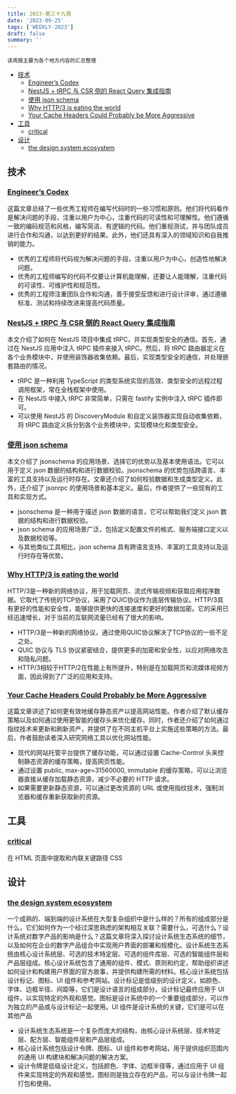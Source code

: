 ```yaml
---
title: 2023-第三十九周
date: '2023-09-25'
tags: ['WEEKLY-2023']
draft: false
summary: ''
---
```


`该周报主要为各个地方内容的汇总整理`

- [技术](#技术)
  - [Engineer’s Codex](#engineers-codex)
  - [NestJS + tRPC 与 CSR 侧的 React Query 集成指南](#nestjs--trpc-与-csr-侧的-react-query-集成指南)
  - [使用 json schema](#使用-json-schema)
  - [Why HTTP/3 is eating the world](#why-http3-is-eating-the-world)
  - [Your Cache Headers Could Probably be More Aggressive](#your-cache-headers-could-probably-be-more-aggressive)
- [工具](#工具)
  - [critical](#critical)
- [设计](#设计)
  - [the design system ecosystem](#the-design-system-ecosystem)

## 技术

### [Engineer’s Codex](https://engineercodex.substack.com/p/7-simple-habits-of-the-top-1-of-engineers)

这篇文章总结了一些优秀工程师在编写代码时的一些习惯和原则。他们将代码看作是解决问题的手段，注重以用户为中心，注重代码的可读性和可理解性。他们遵循一致的编码规范和风格，编写简洁、有逻辑的代码。他们重视测试，并与团队成员进行合作和沟通，以达到更好的结果。此外，他们还具有深入的领域知识和自我推销的能力。

- 优秀的工程师将代码视为解决问题的手段，注重以用户为中心，创造性地解决问题。
- 优秀的工程师编写的代码不仅要让计算机能理解，还要让人能理解，注重代码的可读性、可维护性和规范性。
- 优秀的工程师注重团队合作和沟通，善于接受反馈和进行设计评审，通过遵循标准、测试和持续改进来提高代码质量。

### [NestJS + tRPC 与 CSR 侧的 React Query 集成指南](https://blog.innei.ren/nestjs-with-trpc-and-dependency-injection)

本文介绍了如何在 NestJS 项目中集成 tRPC，并实现类型安全的通信。首先，通过在 NestJS 应用中注入 tRPC 插件来接入 tRPC。然后，将 tRPC 路由器定义在各个业务模块中，并使用装饰器收集依赖。最后，实现类型安全的通信，并处理嵌套路由的情况。

- tRPC 是一种利用 TypeScript 的类型系统实现的高效、类型安全的远程过程调用框架，常在全栈框架中使用。
- 在 NestJS 中接入 tRPC 非常简单，只需在 fastify 实例中注入 tRPC 插件即可。
- 可以使用 NestJS 的 DiscoveryModule 和自定义装饰器实现自动收集依赖，将 tRPC 路由定义拆分到各个业务模块中，实现模块化和类型安全。

### [使用 json schema](https://blog.rxliuli.com/p/05e27a46cc1b4dfdbecfe4c8209211fe/)

本文介绍了 jsonschema 的应用场景、选择它的优势以及基本使用语法。它可以用于定义 json 数据的结构和进行数据校验。jsonschema 的优势包括跨语言、丰富的工具支持以及运行时存在。文章还介绍了如何校验数据和生成类型定义。此外，还介绍了 jsonrpc 的使用场景和基本定义。最后，作者提供了一些现有的工具和实现方式。

- jsonschema 是一种用于描述 json 数据的语言，它可以帮助我们定义 json 数据的结构和进行数据校验。
- json schema 的应用场景广泛，包括定义配置文件的格式、服务端接口定义以及数据校验等。
- 与其他类似工具相比，json schema 具有跨语言支持、丰富的工具支持以及运行时存在等优势。

### [Why HTTP/3 is eating the world](https://blog.apnic.net/2023/09/25/why-http-3-is-eating-the-world/)

HTTP/3是一种新的网络协议，用于加载网页、流式传输视频和获取应用程序数据。它取代了传统的TCP协议，采用了QUIC协议作为底层传输协议。HTTP/3具有更好的性能和安全性，能够提供更快的连接速度和更好的数据加密。它的采用已经迅速增长，对于当前的互联网流量已经有了很大的影响。

- HTTP/3是一种新的网络协议，通过使用QUIC协议解决了TCP协议的一些不足之处。
- QUIC 协议与 TLS 协议紧密结合，提供更多的加密和安全性，以应对网络攻击和隐私问题。
- HTTP/3相较于HTTP/2在性能上有所提升，特别是在加载网页和流媒体视频方面，因此得到了广泛的应用和支持。

### [Your Cache Headers Could Probably be More Aggressive](https://www.macarthur.me/posts/more-aggressive-cache-headers)

这篇文章讲述了如何更有效地缓存静态资产以提高网站性能。作者介绍了默认缓存策略以及如何通过使用更智能的缓存头来优化缓存。同时，作者还介绍了如何通过指纹技术来更新和刷新资产，并提供了在不同主机平台上实施这些策略的方法。最后，作者鼓励读者深入研究网络工具以优化网站性能。

- 现代的网站托管平台提供了缓存功能，可以通过设置 Cache-Control 头来控制静态资源的缓存策略，提高网页性能。
- 通过设置 public, max-age=31560000, immutable 的缓存策略，可以让浏览器直接从缓存加载静态资源，减少不必要的 HTTP 请求。
- 如果需要更新静态资源，可以通过更改资源的 URL 或使用指纹技术，强制浏览器和缓存重新获取新的资源。

## 工具

### [critical](https://github.com/addyosmani/critical)

在 HTML 页面中提取和内联关键路径 CSS
## 设计

### [the design system ecosystem](https://bradfrost.com/blog/post/the-design-system-ecosystem/)

一个成熟的、端到端的设计系统在大型复杂组织中是什么样的？所有的组成部分是什么，它们如何作为一个经过深思熟虑的架构相互关联？需要什么，可选什么？设计系统对数字产品的影响是什么？这篇文章将深入探讨设计系统生态系统的细节，以及如何在企业的数字产品组合中实现用户界面的部署和规模化。设计系统生态系统由核心设计系统层、可选的技术特定层、可选的组件库层、可选的智能组件层和产品层组成。核心设计系统包含了通用的组件、模式、原则和约定，帮助组织讲述如何设计和构建用户界面的官方故事，并提供构建所需的材料。核心设计系统包括设计标记、图标、UI 组件和参考网站。设计标记是低级别的设计定义，如颜色、字体、边框半径、间距等，它们是设计语言的组成部分。设计标记最终应用于 UI 组件，以实现特定的外观和感觉。图标是设计系统中的一个重要组成部分，可以作为独立的产品或与设计标记一起使用。UI 组件是设计系统的关键，它们是可以在其他产品

- 设计系统生态系统是一个复杂而庞大的结构，由核心设计系统层、技术特定层、配方层、智能组件层和产品层组成。
- 核心设计系统包括设计令牌、图标、UI 组件和参考网站，用于提供组织范围内的通用 UI 构建块和解决问题的解决方案。
- 设计令牌是低级设计定义，包括颜色、字体、边框半径等，通过应用于 UI 组件来实现特定的外观和感觉。图标则是独立存在的产品，可以与设计令牌一起打包和使用。
